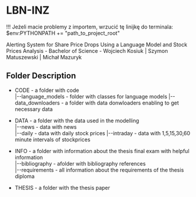 # LBN-INZ

!!! Jeżeli macie problemy z importem, wrzucić tę linijkę do terminala: $env:PYTHONPATH += "path_to_project_root"

Alerting System for Share Price Drops Using a Language Model and Stock Prices Analysis - Bachelor of Science - Wojciech Kosiuk | Szymon Matuszewski | Michał Mazuryk

## Folder Description
* CODE - a folder with code \
        |--language_models - folder with classes for language models
        |--data_downloaders - a folder with data donwloaders enabling to get necessary data
* DATA - a folder with the data used in the modelling \
        |--news - data with news \
        |--daily - data with daily stock prices
        |--intraday - data with 1,5,15,30,60 minute intervals of stockprices

* INFO - a folder with information about the thesis final exam with helpful information \
        |--bibliography -  afolder with bibliography references \
        |--requirements - all information about the requirements of the thesis diploma
* THESIS - a folder with the thesis paper
